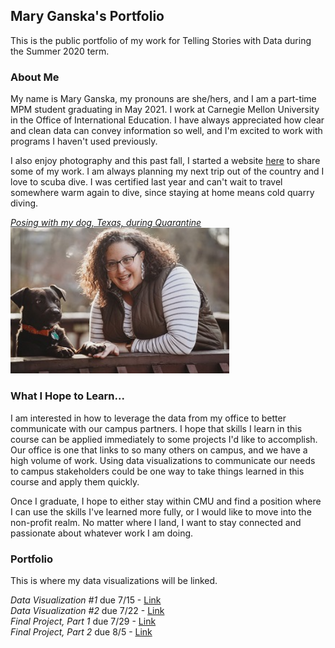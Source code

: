 ## **Mary Ganska's Portfolio**
This is the public portfolio of my work for Telling Stories with Data during the Summer 2020 term.

### About Me
My name is Mary Ganska, my pronouns are she/hers, and I am a part-time MPM student graduating in May 2021. I work at Carnegie Mellon University in the Office of International Education. I have always appreciated how clear and clean data can convey information so well, and I'm excited to work with programs I haven't used previously. 

I also enjoy photography and this past fall, I started a website <a href="https://www.maryganska.com/" target="_blank">here</a> to share some of my work. I am always planning my next trip out of the country and I love to scuba dive. I was certified last year and can't wait to travel somewhere warm again to dive, since staying at home means cold quarry diving.

<u><i>Posing with my dog, Texas, during Quarantine</i></u>
<br>
<img src="DSC04423.JPG" alt="drawing" width="350"/>

### What I Hope to Learn...
I am interested in how to leverage the data from my office to better communicate with our campus partners. I hope that skills I learn in this course can be applied immediately to some projects I'd like to accomplish. Our office is one that links to so many others on campus, and we have a high volume of work. Using data visualizations to communicate our needs to campus stakeholders could be one way to take things learned in this course and apply them quickly. 

Once I graduate, I hope to either stay within CMU and find a position where I can use the skills I've learned more fully, or I would like to move into the non-profit realm. No matter where I land, I want to stay connected and passionate about whatever work I am doing.

### Portfolio
This is where my data visualizations will be linked.

_Data Visualization #1_ due 7/15 - [Link](/datavis1.md)<br>
_Data Visualization #2_ due 7/22 - [Link](/datavis2.md)<br>
_Final Project, Part 1_ due 7/29 - [Link](/finalproject.md)<br>
_Final Project, Part 2_ due 8/5 - [Link](/finalproject.finalprojectpart2.md)<br>
